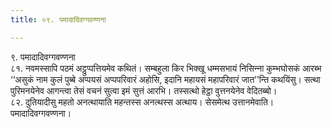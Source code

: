 ```yaml
---
title: ०९. पमादादिवग्गवण्णना

---
```

९. पमादादिवग्गवण्णना  
८१. नवमस्सापि पठमं अट्ठुप्पत्तियमेव कथितं। सम्बहुला किर भिक्खू धम्मसभायं निसिन्‍ना कुम्भघोसकं आरब्भ ‘‘असुकं नाम कुलं पुब्बे अप्पयसं अप्पपरिवारं अहोसि, इदानि महायसं महापरिवारं जात’’न्ति कथयिंसु। सत्था पुरिमनयेनेव आगन्त्वा तेसं वचनं सुत्वा इमं सुत्तं आरभि। तस्सत्थो हेट्ठा वुत्तनयेनेव वेदितब्बो।  
८२. दुतियादीसु महतो अनत्थायाति महन्तस्स अनत्थस्स अत्थाय। सेसमेत्थ उत्तानमेवाति।  
पमादादिवग्गवण्णना।  
